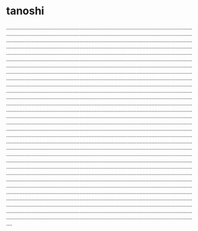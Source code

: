 # tanoshi
........................................................................................................................................................................................................................................................................................................................................................................................................................................................................................................................................................................................................................................................................................................................................................................................................................................................................................................................................................................................................................................................................................................................................................................................................................................................................................................................................................................................................................................................................................................................................................................................................................................................................................................................................................................................................................................................................................................................................................................................................................................................................................................................................................................................................................................................................................................................................................................................................................................................................................................................................................................................................................................................................................................................................................................................................................................................................................................................................................................................................................................................................................................................................................................................................................................................................................................................................................................................................................................................................................................................................................................................................................................................................................................................................................................................................................................................................................................................................................................................................